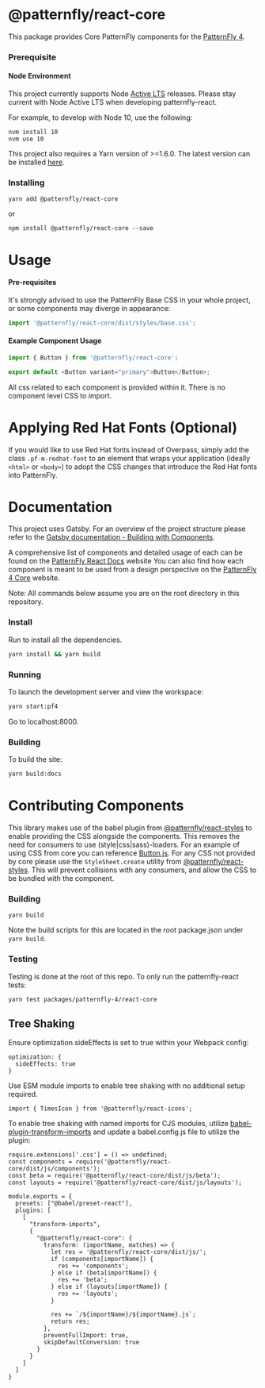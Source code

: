 # @patternfly/react-core

This package provides Core PatternFly components for the [PatternFly 4][patternfly-4].

### Prerequisite

#### Node Environment

This project currently supports Node [Active LTS](https://github.com/nodejs/Release#release-schedule) releases. Please stay current with Node Active LTS when developing patternfly-react.

For example, to develop with Node 10, use the following:

```
nvm install 10
nvm use 10
```

This project also requires a Yarn version of >=1.6.0. The latest version can be installed [here](https://yarnpkg.com/).

### Installing

```
yarn add @patternfly/react-core
```

or

```
npm install @patternfly/react-core --save
```

# Usage

#### Pre-requisites

It's strongly advised to use the PatternFly Base CSS in your whole project, or some components may diverge in appearance:

```javascript
import '@patternfly/react-core/dist/styles/base.css';
```

#### Example Component Usage

```javascript
import { Button } from '@patternfly/react-core';

export default <Button variant="primary">Button</Button>;
```

All css related to each component is provided within it. There is no component level CSS to import.

# Applying Red Hat Fonts (Optional)
If you would like to use Red Hat fonts instead of Overpass, simply add the class `.pf-m-redhat-font` to an element that wraps your application (ideally `<html>` or `<body>`) to adopt the CSS changes that introduce the Red Hat fonts into PatternFly.


# Documentation

This project uses Gatsby. For an overview of the project structure please refer to the [Gatsby documentation - Building with Components](https://www.gatsbyjs.org/docs/building-with-components/).

A comprehensive list of components and detailed usage of each can be found on the [PatternFly React Docs][docs] website
You can also find how each component is meant to be used from a design perspective on the [PatternFly 4 Core][patternfly-4] website.

Note: All commands below assume you are on the root directory in this repository.

### Install

Run to install all the dependencies.

```sh
yarn install && yarn build
```

### Running

To launch the development server and view the workspace:

```sh
yarn start:pf4
```

Go to localhost:8000.

### Building

To build the site:

```sh
yarn build:docs
```

# Contributing Components

This library makes use of the babel plugin from [@patternfly/react-styles](../react-styles/README.md) to enable providing the CSS alongside the components. This removes the need for consumers to use (style|css|sass)-loaders. For an example of using CSS from core you can reference [Button.js](./src/components/Button/Button.js). For any CSS not provided by core please use the `StyleSheet.create` utility from [@patternfly/react-styles](../react-styles/README.md). This will prevent collisions with any consumers, and allow the CSS to be bundled with the component.

### Building

```
yarn build
```

Note the build scripts for this are located in the root package.json under `yarn build`.

### Testing

Testing is done at the root of this repo. To only run the patternfly-react tests:

```
yarn test packages/patternfly-4/react-core
```

[patternfly-4]: https://github.com/patternfly/patternfly-next
[docs]: https://patternfly-react.surge.sh/patternfly-4


## Tree Shaking

Ensure optimization.sideEffects is set to true within your Webpack config:
```JS
optimization: {
  sideEffects: true
}
```

Use ESM module imports to enable tree shaking with no additional setup required.
```JS
import { TimesIcon } from '@patternfly/react-icons';
```

To enable tree shaking with named imports for CJS modules, utilize [babel-plugin-transform-imports](https://www.npmjs.com/package/babel-plugin-transform-imports) and update a babel.config.js file to utilize the plugin: 
```JS
require.extensions['.css'] = () => undefined;
const components = require('@patternfly/react-core/dist/js/components');
const beta = require('@patternfly/react-core/dist/js/beta');
const layouts = require('@patternfly/react-core/dist/js/layouts');

module.exports = {
  presets: ["@babel/preset-react"],
  plugins: [
    [
      "transform-imports",
      {
        "@patternfly/react-core": {
          transform: (importName, matches) => {
            let res = '@patternfly/react-core/dist/js/';
            if (components[importName]) {
              res += 'components';
            } else if (beta[importName]) {
              res += 'beta';
            } else if (layouts[importName]) {
              res += 'layouts';
            }

            res += `/${importName}/${importName}.js`;
            return res;
          },
          preventFullImport: true,
          skipDefaultConversion: true
        }
      }
    ]
  ]
}
```
